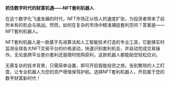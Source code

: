 **抓住数字时代的财富机遇——NFT套利机器人**

在这个数字化飞速发展的时代，NFT市场正以惊人的速度扩张，为投资者带来了前所未有的机会与挑战。然而，如何在复杂的市场中精准捕捉套利空间？答案是——NFT套利机器人。

NFT套利机器人是一款基于先进算法和人工智能技术打造的专业工具，它能够实时监测全球各大NFT交易平台的价格波动，快速识别套利机会，并自动完成交易操作。无论是跨平台差价套利还是限时抢购获利，这款机器人都能助您轻松应对。

无需复杂的技术背景，只需简单设置，即可开启智能投资之旅。告别繁琐的人工盯盘，让专业机器人为您的资产增值保驾护航。选择NFT套利机器人，开启属于您的数字财富新时代！